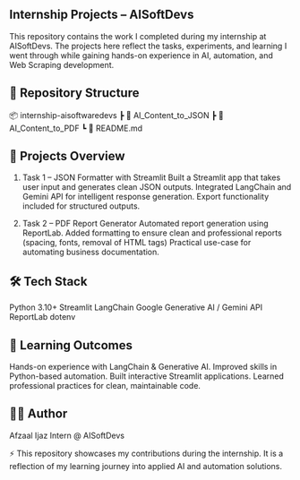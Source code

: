 
## Internship Projects – AISoftDevs
This repository contains the work I completed during my internship at AISoftDevs. The projects here reflect the tasks, experiments, and learning I went through while gaining hands-on experience in AI, automation, and Web Scraping development.

## 📂 Repository Structure

📦 internship-aisoftwaredevs
 ┣ 📂 AI_Content_to_JSON
 ┣ 📂 AI_Content_to_PDF
 ┗ 📄 README.md

## 🚀 Projects Overview

1. Task 1 – JSON Formatter with Streamlit
Built a Streamlit app that takes user input and generates clean JSON outputs.
Integrated LangChain and Gemini API for intelligent response generation.
Export functionality included for structured outputs.

3. Task 2 – PDF Report Generator
Automated report generation using ReportLab.
Added formatting to ensure clean and professional reports (spacing, fonts, removal of HTML tags)
Practical use-case for automating business documentation.

## 🛠️ Tech Stack
Python 3.10+
Streamlit
LangChain
Google Generative AI / Gemini API
ReportLab
dotenv

## 🎯 Learning Outcomes
Hands-on experience with LangChain & Generative AI.
Improved skills in Python-based automation.
Built interactive Streamlit applications.
Learned professional practices for clean, maintainable code.

## 👨‍💻 Author
Afzaal Ijaz
Intern @ AISoftDevs

⚡ This repository showcases my contributions during the internship. It is a reflection of my learning journey into applied AI and automation solutions.
